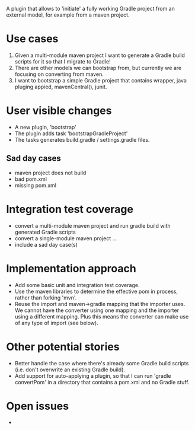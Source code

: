 A plugin that allows to 'initiate' a fully working Gradle project
from an external model, for example from a maven project.

# Use cases

1. Given a multi-module maven project I want to generate a Gradle build scripts for it
so that I migrate to Gradle!
2. There are other models we can bootstrap from, but currently we are focusing on converting from maven.
3. I want to bootstrap a simple Gradle project that contains wrapper, java pluging appied, mavenCentral(), junit.

# User visible changes

* A new plugin, 'bootstrap'
* The plugin adds task 'bootstrapGradleProject'
* The tasks generates build.gradle / settings.gradle files.

## Sad day cases

* maven project does not build
* bad pom.xml
* missing pom.xml

# Integration test coverage

* convert a multi-module maven project and run gradle build with generated Gradle scripts
* convert a single-module maven project ...
* include a sad day case(s)

# Implementation approach

* Add some basic unit and integration test coverage.
* Use the maven libraries to determine the effective pom in process, rather than forking 'mvn'.
* Reuse the import and maven->gradle mapping that the importer uses.
 We cannot have the converter using one mapping and the importer using a different mapping.
 Plus this means the converter can make use of any type of import (see below).

# Other potential stories

* Better handle the case where there's already some Gradle build scripts (i.e. don't overwrite an existing Gradle build).
* Add support for auto-applying a plugin, so that I can run 'gradle convertPom' in a directory that contains a pom.xml and no Gradle stuff.

# Open issues

-
